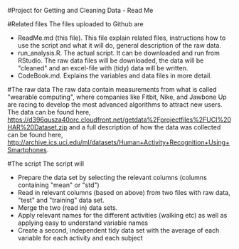 #Project for Getting and Cleaning Data - Read Me

#Related files
The files uploaded to Github are
* ReadMe.md (this file). This file explain related files, instructions how to use the script and what it will do, general description of the raw data.
* run_analysis.R. The actual script. It can be downloaded and run from RStudio. The raw data files will be downloaded, the data will be "cleaned" and an excel-file with (tidy) data will be written.
* CodeBook.md. Explains the variables and data files in more detail.

#The raw data
The raw data contain measurements from what is called "wearable computing", where companies like Fitbit, Nike, and Jawbone Up are racing to develop the most advanced algorithms to attract new users. The data can be found here, https://d396qusza40orc.cloudfront.net/getdata%2Fprojectfiles%2FUCI%20HAR%20Dataset.zip and a full description of how the data was collected can be found here, http://archive.ics.uci.edu/ml/datasets/Human+Activity+Recognition+Using+Smartphones.

#The script
The script will
* Prepare the data set by selecting the relevant columns (columns containing "mean" or "std")
* Read in relevant columns (based on above) from two files with raw data, "test" and "training" data set.
* Merge the two (read in) data sets.
* Apply relevant names for the different activities (walking etc) as well as applying easy to understand variable names
* Create a second, independent tidy data set with the average of each variable for each activity and each subject

